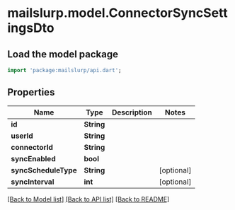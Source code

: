 # mailslurp.model.ConnectorSyncSettingsDto

## Load the model package
```dart
import 'package:mailslurp/api.dart';
```

## Properties
Name | Type | Description | Notes
------------ | ------------- | ------------- | -------------
**id** | **String** |  | 
**userId** | **String** |  | 
**connectorId** | **String** |  | 
**syncEnabled** | **bool** |  | 
**syncScheduleType** | **String** |  | [optional] 
**syncInterval** | **int** |  | [optional] 

[[Back to Model list]](../README#documentation-for-models) [[Back to API list]](../README#documentation-for-api-endpoints) [[Back to README]](../README)


